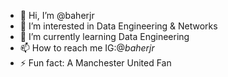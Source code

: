 - 👋 Hi, I’m @baherjr
- 👀 I’m interested in Data Engineering & Networks
- 🌱 I’m currently learning Data Engineering
- 📫 How to reach me IG:@_baherjr_
- ⚡ Fun fact: A Manchester United Fan

<!---
baherjr/baherjr is a ✨ special ✨ repository because its `README.md` (this file) appears on your GitHub profile.
You can click the Preview link to take a look at your changes.
--->
